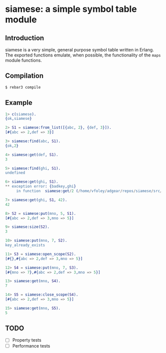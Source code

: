 # siamese: a simple symbol table module


## Introduction

siamese is a very simple, general purpose symbol table written in
Erlang.  The exported functions emulate, when possible, the
functionality of the `maps` module functions.


## Compilation

```sh
$ rebar3 compile
```


## Example

```erlang
1> c(siamese).
{ok,siamese}

2> S1 = siamese:from_list([{abc, 2}, {def, 3}]).
[#{abc => 2,def => 3}]

3> siamese:find(abc, S1).
{ok,2}

4> siamese:get(def, S1).
3

5> siamese:find(ghi, S1).
undefined

6> siamese:get(ghi, S1).
** exception error: {badkey,ghi}
     in function  siamese:get/2 (/home/vfoley/adgear/repos/siamese/src/siamese.erl, line 75)

7> siamese:get(ghi, S1, 42).
42

8> S2 = siamese:put(mno, 5, S1).
[#{abc => 2,def => 3,mno => 5}]

9> siamese:size(S2).
3

10> siamese:put(mno, 7, S2).
key_already_exists

11> S3 = siamese:open_scope(S2).
[#{},#{abc => 2,def => 3,mno => 5}]

12> S4 = siamese:put(mno, 7, S3).
[#{mno => 7},#{abc => 2,def => 3,mno => 5}]

13> siamese:get(mno, S4).
7

14> S5 = siamese:close_scope(S4).
[#{abc => 2,def => 3,mno => 5}]

15> siamese:get(mno, S5).
5
```


## TODO

- [ ] Property tests
- [ ] Performance tests
